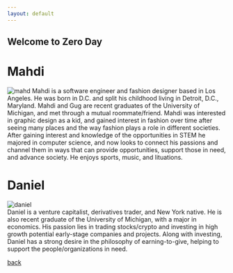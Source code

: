 ```yaml
---
layout: default
---
```


## Welcome to Zero Day

# Mahdi
![mahd](https://gateway.pinata.cloud/ipfs/QmR5r4D1QeMNRrD29fH8rcT1g7bHDCbUgwbrzoDoALFXBy)
Mahdi is a software engineer and fashion designer based in Los Angeles.  He was born in D.C. and split his childhood living in Detroit, D.C., Maryland. Mahdi and Gug are recent graduates of the University of Michigan, and met through a mutual roommate/friend.  Mahdi was interested in graphic design as a kid, and gained interest in fashion over time after seeing many places and the way fashion plays a role in different societies. After gaining interest and knowledge of the opportunities in STEM he majored in computer science, and now looks to connect his passions and channel them in ways that can provide opportunities, support those in need, and advance society. He enjoys sports, music, and lituations.

# Daniel

![daniel](https://gateway.pinata.cloud/ipfs/QmVoeWgVnTH2iuyMVemUFpJV39Dzn8TViCPTC6K1oqGY3i)<br />
Daniel is a venture capitalist, derivatives trader, and New York native. He is also recent graduate of the University of Michigan, with a major in economics. His passion lies in trading stocks/crypto and investing in high growth potential early-stage companies and projects. Along with investing, Daniel has a strong desire in the philosophy of earning-to-give, helping to support the people/organizations in need.


[back](./)
